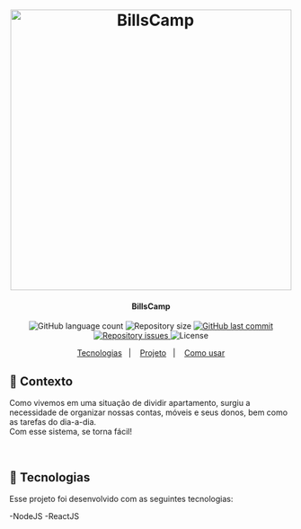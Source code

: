 
<h1 align="center">
    <img alt="BillsCamp" title="BillsCamp" src="GoBarber.png" width="500px" />
</h1>

<h4 align="center">
  BillsCamp
</h4>
<p align="center">
  <img alt="GitHub language count" src="https://img.shields.io/github/languages/count/danjosepad/account-management">

  <img alt="Repository size" src="https://img.shields.io/github/repo-size/danjosepad/account-management">
  
  <a href="https://github.com/danjosepad/account-management/commits/master">
    <img alt="GitHub last commit" src="https://img.shields.io/github/last-commit/danjosepad/account-management">
  </a>

  <a href="https://github.com/danjosepad/account-management/issues">
    <img alt="Repository issues" src="https://img.shields.io/github/issues/danjosepad/account-management">
  </a>

  <img alt="License" src="https://img.shields.io/badge/license-MIT-brightgreen">
</p>

<p align="center">
  <a href="#rocket-tecnologias">Tecnologias</a>&nbsp;&nbsp;&nbsp;|&nbsp;&nbsp;&nbsp;
  <a href="#-projeto">Projeto</a>&nbsp;&nbsp;&nbsp;|&nbsp;&nbsp;&nbsp;
  <a href="#book-contexto">Como usar</a>
</p>

## :book: Contexto 

Como vivemos em uma situação de dividir apartamento, surgiu a necessidade de organizar nossas contas, móveis e seus donos, bem como as tarefas do dia-a-dia.
<br />
Com esse sistema, se torna fácil! 

<br>

## :rocket: Tecnologias

Esse projeto foi desenvolvido com as seguintes tecnologias:

-NodeJS
-ReactJS
